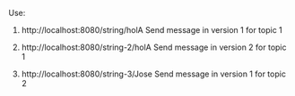 Use:

1. http://localhost:8080/string/holA
Send message in version 1 for topic 1

2. http://localhost:8080/string-2/holA
Send message in version 2 for topic 1

3. http://localhost:8080/string-3/Jose
Send message in version 1 for topic 2